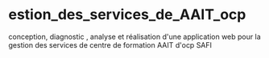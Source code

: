 # estion_des_services_de_AAIT_ocp
conception, diagnostic , analyse et réalisation d'une application web pour la gestion des services de centre de formation AAIT d'ocp SAFI
